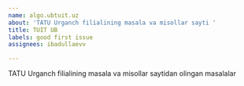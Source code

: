 ```yaml
---
name: algo.ubtuit.uz
about: 'TATU Urganch filialining masala va misollar sayti '
title: TUIT UB
labels: good first issue
assignees: ibadullaevv

---
```


TATU Urganch filialining masala va misollar saytidan olingan masalalar
